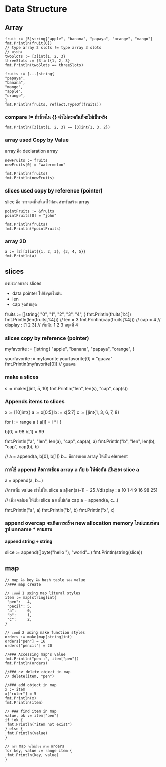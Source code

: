 # Data Structure

## Array

    fruit := [5]string{"apple", "banana", "papaya", "orange", "mango"}
    fmt.Println(fruit[0])
    // type array 2 slots != type array 3 slots
    // ตัวอย่าง
    twoSlots := [3]int{1, 2, 3}
    threeSlots := [3]int{1, 2, 3}
    fmt.Println(twoSlots == threeSlots)

    fruits := [...]string{
    "papaya",
    "banana",
    "mango",
    "apple",
    "orange",
    }
    fmt.Println(fruits, reflect.TypeOf(fruits))

### compare != ถ้าข้างใน {} ค่าไม่ตรงกันก็จะไม่เป็นจริง

    fmt.Println([3]int{1, 2, 3} == [3]int{1, 3, 2})

### array used Copy by Value

array คือ declaration array

    newFruits := fruits
    newFruits[0] = "watermelon"

    fmt.Println(fruits)
    fmt.Println(newFruits)

### slices used copy by reference (pointer)

slice คือ การจองพื้นที่เอาไว้ก่อน สำหรับสร้าง array

    pointFruits := &fruits
    pointFruits[0] = "john"

    fmt.Println(fruits)
    fmt.Println(*pointFruits)

### array 2D

    a := [2][3]int{{1, 2, 3}, {3, 4, 5}}
    fmt.Println(a)

## slices

องประกอบของ​ slices

- data pointer ไปยังจุดเริ่มต้น
- len
- cap จุดท้ายสุด

fruits := []string{
"0",
"1",
"2",
"3",
"4",
}
fmt.Println(fruits[1:4])
fmt.Println(len(fruits[1:4])) // len = 3
fmt.Println(cap(fruits[1:4])) // cap = 4
// display : [1 2 3]
// เริ่มนับ 1 2 3 หยุดที่ 4

### slices copy by reference (pointer)

myfavorite := []string{
"apple",
"banana",
"papaya",
"orange",
}

yourfavorite := myfavorite
yourfavorite[0] = "guava"
fmt.Println(myfavorite[0]) // guava

### make a slices

s := make([]int, 5, 10)
fmt.Println("len", len(s), "cap", cap(s))

### Appends items to slices

x := [10]int{}
a := x[0:5]
b := x[5:7]
c := []int{1, 3, 6, 7, 8}

for i := range a {
a[i] = i \* i
}

b[0] = 98
b[1] = 99

fmt.Println("a", "len", len(a), "cap", cap(a), a)
fmt.Println("b", "len", len(b), "cap", cap(b), b)

// a = append(a, b[0], b[1]) b... คือการแตก array ให้เป็น element

### การใช้ append คือการเชื่อม array a กับ b ให้ต่อกัน เป็นของ slice a

a = append(a, b...)

//การเพิ่ม value เข้าไปใน slice a
a[len(a)-1] = 25
//display : a [0 1 4 9 16 98 25]

// เพิ่ม value ให้เต็ม slice a แต่ไม่เกิน cap
a = append(a, c...)

fmt.Println("a", a)
fmt.Println("b", b)
fmt.Println("x", x)

### append overcap จะเกิดการสร้าง new allocation memory ใหม่แบบซ่อนรูป unname \* ตามภาพ

#### append string + string

slice := append([]byte("hello "), "world"...)
fmt.Println(string(slice))

## map

    // map คือ key คือ hash table ของ value
    //### map create

    // แบบที่ 1 using map literal styles
    item := map[string]int{
     "pen":   4,
     "pecil": 5,
     "a":     0,
     "b":     1,
     "c":     2,
    }

    // แบบที่ 2 using make function styles
    orders := make(map[string]int)
    orders["pen"] = 16
    orders["pencil"] = 20

    //### Accessing map's value
    fmt.Println("pen :", item["pen"])
    fmt.Println(orders)

    //### การ delete object in map
    // delete(item, "pen")

    //### add object in map
    x := item
    x["ruler"] = 5
    fmt.Println(x)
    fmt.Println(item)

    // ### find item in map
    value, ok := item["pen"]
    if !ok {
     fmt.Println("item not exist")
    } else {
     fmt.Println(value)
    }

    // การ map จะไม่เรียง ตาม orders
    for key, value := range item {
     fmt.Println(key, value)
    }
